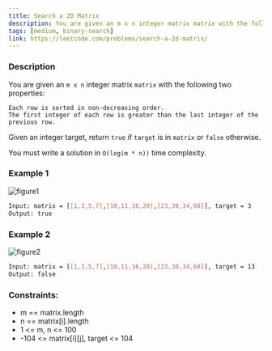 ```yaml
---
title: Search a 2D Matrix
description: You are given an m x n integer matrix matrix with the following two properties:
tags: [medium, binary-search]
link: https://leetcode.com/problems/search-a-2d-matrix/
---
```


### Description

You are given an `m x n` integer matrix `matrix` with the following two properties:

    Each row is sorted in non-decreasing order.
    The first integer of each row is greater than the last integer of the previous row.

Given an integer target, return `true` if `target` is in `matrix` or `false` otherwise.

You must write a solution in `O(log(m * n))` time complexity.

### Example 1

![figure1](https://assets.leetcode.com/uploads/2020/10/05/mat.jpg)

```bash
Input: matrix = [[1,3,5,7],[10,11,16,20],[23,30,34,60]], target = 3
Output: true
```

### Example 2

![figure2](https://assets.leetcode.com/uploads/2020/10/05/mat2.jpg)

```bash
Input: matrix = [[1,3,5,7],[10,11,16,20],[23,30,34,60]], target = 13
Output: false
```

### Constraints:

- m == matrix.length
- n == matrix[i].length
- 1 <= m, n <= 100
- -104 <= matrix[i][j], target <= 104
